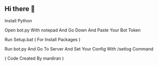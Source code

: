 ## Hi there 👋

Install Python 

Open bot.py With notepad And Go Down And Paste Your Bot Token 

Run Setup.bat ( For Install Packages )

Run bot.py And Go To Server And Set Your Config With /setlog Command

( Code Created By mardiran )

